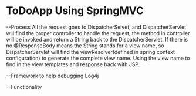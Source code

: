 # ToDoApp Using SpringMVC 

--Process
All the request goes to DispatcherSelvet, and DispatcherServlet will find the proper controller to handle the request, 
the method in controller will be invoked and return a String back to the DispatcherServlet.
If there is no @ResponseBody means the String stands for a view name, so DispatcherServlet will find the viewResolver(defined in spring context configuration) to generate the complete view name.
Using the view name to find in the view templates and response back with JSP.

--Framework to help debugging
Log4j

--Functionality
